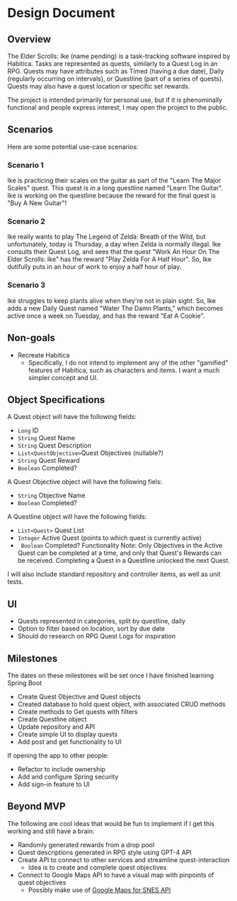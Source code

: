 # Design Document

## Overview
The Elder Scrolls: Ike (name pending) is a task-tracking software inspired by Habitica. Tasks are represented as quests, similarly to a Quest Log in an RPG. Quests may have attributes such as Timed (having a due date), Daily (regularly occurring on intervals), or Questline (part of a series of quests). Quests may also have a quest location or specific set rewards. 

The project is intended primarily for personal use, but if it is phenominally functional and people express interest, I may open the project to the public.

## Scenarios
Here are some potential use-case scenarios:

### Scenario 1
Ike is practicing their scales on the guitar as part of the "Learn The Major Scales" quest. This quest is in a long questline named "Learn The Guitar". Ike is working on the questline because the reward for the final quest is "Buy A New Guitar"!

### Scenario 2
Ike really wants to play The Legend of Zelda: Breath of the Wild, but unfortunately, today is Thursday, a day when Zelda is normally illegal. Ike consults their Quest Log, and sees that the quest "Work An Hour On The Elder Scrolls: Ike" has the reward "Play Zelda For A Half Hour". So, Ike dutifully puts in an hour of work to enjoy a half hour of play.

### Scenario 3
Ike struggles to keep plants alive when they're not in plain sight. So, Ike adds a new Daily Quest named "Water The Damn Plants," which becomes active once a week on Tuesday, and has the reward "Eat A Cookie".

## Non-goals
- Recreate Habitica
    - Specifically, I do not intend to implement any of the other "gamified" features of Habitica, such as characters and items. I want a much simpler concept and UI.

## Object Specifications

A Quest object will have the following fields:
 - ``Long`` ID
 - ``String`` Quest Name
 - ``String`` Quest Description
 - ``List<QuestObjective>``Quest Objectives (nullable?)
 - ``String`` Quest Reward
 - ``Boolean`` Completed?

 A Quest Objective object will have the following fiels:
 - ``String`` Objective Name
 - ``Boolean`` Completed?

A Questline object will have the following fields:
- ``List<Quest>`` Quest List
- ``Integer`` Active Quest (points to which quest is currently active)
- `` Boolean`` Completed?
Functionality Note: Only Objectives in the Active Quest can be completed at a time, and only that Quest's Rewards can be received. Completing a Quest in a Questline unlocked the next Quest.

 I will also include standard repository and controller items, as well as unit tests.

## UI
- Quests represented in categories, split by questline, daily
- Option to filter based on location, sort by due date
- Should do research on RPG Quest Logs for inspiration

## Milestones
The dates on these milestones will be set once I have finished learning Spring Boot
- Create Quest Objective and Quest objects
- Created database to hold quest object, with associated CRUD methods
- Create methods to Get quests with filters
- Create Questline object
- Update repository and API
- Create simple UI to display quests
- Add post and get functionality to UI

If opening the app to other people:
- Refactor to include ownership
- Add and configure Spring security
- Add sign-in feature to UI

## Beyond MVP
The following are cool ideas that would be fun to implement if I get this working and still have a brain:
- Randomly generated rewards from a drop pool
- Quest descriptions generated in RPG style using GPT-4 API
- Create API to connect to other services and streamline quest-interaction
    - Idea is to create and complete quest objectives 
- Connect to Google Maps API to have a visual map with pinpoints of quest objectives
    - Possibly make use of [Google Maps for SNES API](https://github.com/ciciplusplus/mapnes)